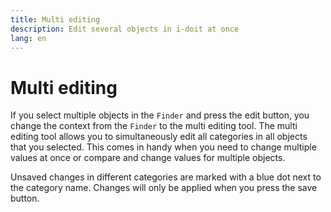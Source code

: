 ```yaml
---
title: Multi editing
description: Edit several objects in i-doit at once
lang: en
---
```


# Multi editing

If you select multiple objects in the `Finder` and press the edit button, you change the context from the `Finder` to the multi editing tool. The multi editing tool allows you to simultaneously edit all categories in all objects that you selected. This comes in handy when you need to change multiple values at once or compare and change values for multiple objects.

Unsaved changes in different categories are marked with a blue dot next to the category name. Changes will only be applied when you press the save button.
